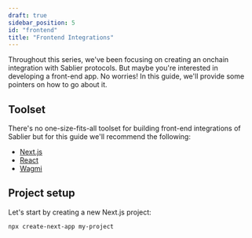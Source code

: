 ```yaml
---
draft: true
sidebar_position: 5
id: "frontend"
title: "Frontend Integrations"
---
```


Throughout this series, we've been focusing on creating an onchain integration with Sablier protocols. But maybe you're
interested in developing a front-end app. No worries! In this guide, we'll provide some pointers on how to go about it.

## Toolset

There's no one-size-fits-all toolset for building front-end integrations of Sablier but for this guide we'll recommend
the following:

- [Next.js](https://nextjs.org/)
- [React](https://reactjs.org/)
- [Wagmi](https://wagmi.sh/)

## Project setup

Let's start by creating a new Next.js project:

```sh
npx create-next-app my-project
```
